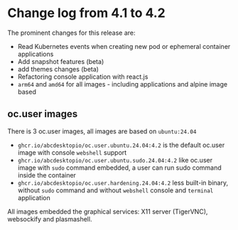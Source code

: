 # Change log from 4.1 to 4.2


The prominent changes for this release are:

* Read Kubernetes events when creating new pod or ephemeral container applications
* Add snapshot features (beta)
* add themes changes (beta)
* Refactoring console application with react.js
* `arm64` and `amd64` for all images - including applications and alpine image based

## oc.user images

There is 3 oc.user images, all images are based on `ubuntu:24.04` 

- `ghcr.io/abcdesktopio/oc.user.ubuntu.24.04:4.2` is the default oc.user image with console `webshell` support 
- `ghcr.io/abcdesktopio/oc.user.ubuntu.sudo.24.04:4.2` like oc.user image with `sudo` command embedded, a user can run sudo command inside the container
- `ghcr.io/abcdesktopio/oc.user.hardening.24.04:4.2` less built-in binary, without `sudo` command and without `webshell` console and `terminal` application

All images embedded the graphical services: X11 server (TigerVNC), websockify and plasmashell.










